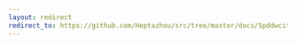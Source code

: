 ```yaml
---
layout: redirect
redirect_to: https://github.com/Heptazhou/src/tree/master/docs/5pddwcitevcq24f1xiytfpz91
---
```

